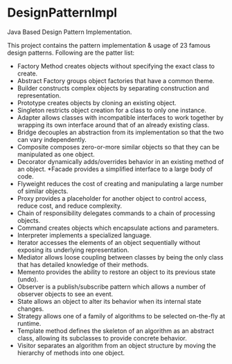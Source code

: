 DesignPatternImpl
=================

Java Based Design Pattern Implementation.

This project contains the pattern implementation & usage of 23 famous design patterns. Following are the patter list:
*	Factory Method creates objects without specifying the exact class to create.
*	Abstract Factory groups object factories that have a common theme.
*	Builder constructs complex objects by separating construction and representation.
*	Prototype creates objects by cloning an existing object.
*	Singleton restricts object creation for a class to only one instance.
*	Adapter allows classes with incompatible interfaces to work together by wrapping its own interface around that of an already existing class.
*	Bridge decouples an abstraction from its implementation so that the two can vary independently.
*	Composite composes zero-or-more similar objects so that they can be manipulated as one object.
* Decorator dynamically adds/overrides behavior in an existing method of an object.
*Facade provides a simplified interface to a large body of code.
* Flyweight reduces the cost of creating and manipulating a large number of similar objects.
* Proxy provides a placeholder for another object to control access, reduce cost, and reduce complexity.
* Chain of responsibility delegates commands to a chain of processing objects.
* Command creates objects which encapsulate actions and parameters.
* Interpreter implements a specialized language.
* Iterator accesses the elements of an object sequentially without exposing its underlying representation.
* Mediator allows loose coupling between classes by being the only class that has detailed knowledge of their methods.
* Memento provides the ability to restore an object to its previous state (undo).
* Observer is a publish/subscribe pattern which allows a number of observer objects to see an event.
* State allows an object to alter its behavior when its internal state changes.
* Strategy allows one of a family of algorithms to be selected on-the-fly at runtime.
* Template method defines the skeleton of an algorithm as an abstract class, allowing its subclasses to provide concrete behavior.
* Visitor separates an algorithm from an object structure by moving the hierarchy of methods into one object.

